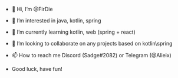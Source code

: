 - 👋 Hi, I’m @FirDie
- 👀 I’m interested in java, kotlin, spring
- 🌱 I’m currently learning kotlin, web (spring + react)
- 💞️ I’m looking to collaborate on any projects based on kotlin\spring
- 📫 How to reach me Discord (Sadge#2082) or Telegram (@Alieix)

- Good luck, have fun!

<!---
FirDie/FirDie is a ✨ special ✨ repository because its `README.md` (this file) appears on your GitHub profile.
You can click the Preview link to take a look at your changes.
--->
